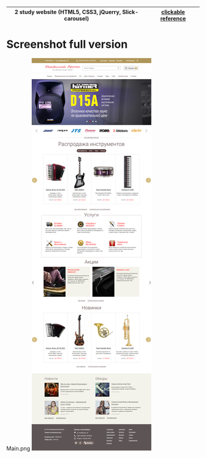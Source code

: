 2 study website  (HTML5, CSS3, jQuerry, Slick-carousel) | [clickable reference](https://romanovskyart.github.io/Music_shop_website/)
------------ | -------------

# Screenshot full version

Main.png
![](images/Main.png)

